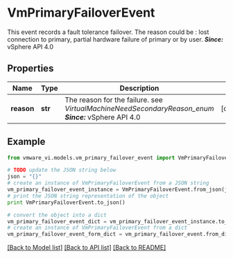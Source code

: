 # VmPrimaryFailoverEvent

This event records a fault tolerance failover.  The reason could be : lost connection to primary, partial hardware failure of primary or by user.  ***Since:*** vSphere API 4.0 

## Properties
Name | Type | Description | Notes
------------ | ------------- | ------------- | -------------
**reason** | **str** | The reason for the failure.  see *VirtualMachineNeedSecondaryReason_enum*  ***Since:*** vSphere API 4.0  | [optional] 

## Example

```python
from vmware_vi.models.vm_primary_failover_event import VmPrimaryFailoverEvent

# TODO update the JSON string below
json = "{}"
# create an instance of VmPrimaryFailoverEvent from a JSON string
vm_primary_failover_event_instance = VmPrimaryFailoverEvent.from_json(json)
# print the JSON string representation of the object
print VmPrimaryFailoverEvent.to_json()

# convert the object into a dict
vm_primary_failover_event_dict = vm_primary_failover_event_instance.to_dict()
# create an instance of VmPrimaryFailoverEvent from a dict
vm_primary_failover_event_form_dict = vm_primary_failover_event.from_dict(vm_primary_failover_event_dict)
```
[[Back to Model list]](../README.md#documentation-for-models) [[Back to API list]](../README.md#documentation-for-api-endpoints) [[Back to README]](../README.md)


